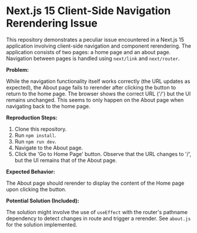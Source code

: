 # Next.js 15 Client-Side Navigation Rerendering Issue

This repository demonstrates a peculiar issue encountered in a Next.js 15 application involving client-side navigation and component rerendering.  The application consists of two pages: a home page and an about page. Navigation between pages is handled using `next/link` and `next/router`.

**Problem:**

While the navigation functionality itself works correctly (the URL updates as expected), the About page fails to rerender after clicking the button to return to the home page. The browser shows the correct URL ('/') but the UI remains unchanged.  This seems to only happen on the About page when navigating back to the home page.

**Reproduction Steps:**

1. Clone this repository.
2. Run `npm install`.
3. Run `npm run dev`.
4. Navigate to the About page.
5. Click the 'Go to Home Page' button.  Observe that the URL changes to '/', but the UI remains that of the About page.

**Expected Behavior:**

The About page should rerender to display the content of the Home page upon clicking the button.

**Potential Solution (Included):**

The solution might involve the use of `useEffect` with the router's pathname dependency to detect changes in route and trigger a rerender.  See `about.js` for the solution implemented.
